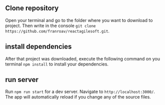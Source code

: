 ## Clone repository

Open your terminal and go to the folder where you want to download to project. Then write in the console `git clone https://github.com/franroav/reactagilesoft.git`.

## install dependencies

After that project was downloaded, execute the following command on you terminal `npm install` to install your dependencies.

## run server

Run `npm run start` for a dev server. Navigate to `http://localhost:3000/`. The app will automatically reload if you change any of the source files.
